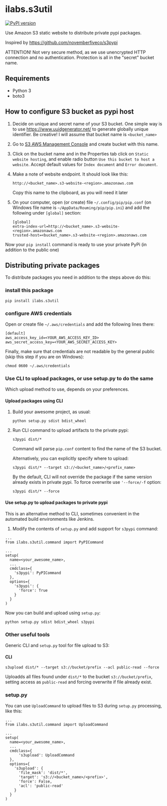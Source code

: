 # ilabs.s3util
[![PyPI version](https://badge.fury.io/py/ilabs.s3util.svg)](https://badge.fury.io/py/ilabs.s3util)

Use Amazon S3 static website to distribute private pypi packages.

Inspired by https://github.com/novemberfiveco/s3pypi

ATTENTION! Not very secure method, as we use unencrypted HTTP connection and
no authentication. Protection is all in the "secret" bucket name.

## Requirements

* Python 3
* boto3

## How to configure S3 bucket as pypi host

1. Decide on unique and secret name of your S3 bucket. One simple way is to
   use https://www.uuidgenerator.net/ to generate globally unique identifier.
   Be creative! I will assume that bucket name is `<bucket_name>`

2. Go to [S3 AWS Management Console](https://console.aws.amazon.com/s3/home)
   and create bucket with this name.

3. Click on the bucket name and in the Properties tab click on
   `Static website hosting`, and enable radio button
   `Use this bucket to host a website`. Accept default values for
   `Index document` and `Error document`.

4. Make a note of website endpoint. It should look like this:

   ```
   http://<bucket_name>.s3-website-<region>.amazonaws.com
   ```
   Copy this name to the clipboard, as you will need it later

5. On your computer, open (or create) file `~/.config/pip/pip.conf` (on Windows file name is `~/AppData/Rouming/pip/pip.ini`) and
   add the following under `[global]` section:

   ```
   [global]
   extra-index-url=http://<bucket_name>.s3-website-<region>.amazonaws.com
   trusted-host=<bucket_name>.s3-website-<region>.amazonaws.com
   ```

Now your `pip install` command is ready to use your private PyPi (in addition
to the public one)

## Distributing private packages

To distribute packages you need in addition to the steps above do this:

### install this package
```
pip install ilabs.s3util
```

### configure AWS credentials
Open or create file  `~/.aws/credentials` and add the following lines there:
```
[default]
aws_access_key_id=<YOUR_AWS_ACCESS_KEY_ID>
aws_secret_access_key=<YOUR_AWS_SECRET_ACCESS_KEY>
```
Finally, make sure that credentials are not readable by the general public (skip this step if you are on Windows):
```
chmod 0600 ~/.aws/credentials
```

### Use CLI to upload packages, or use setup.py to do the same

Which upload method to use, depends on your preferences.

#### Upload packages using CLI

1. Build your awesome project, as usual:
   ```
   python setup.py sdist bdist_wheel
   ```
2. Run CLI command to upload artifacts to the private pypi:
   ```
   s3pypi dist/*
   ```
   Command will parse `pip.conf` content to find the name of the
   S3 bucket.

   Alternatively, you can explicitly specify where to upload:
   ```
   s3pypi dist/* --target s3://<bucket_name>/<prefix_name>
   ```

   By the default, CLI will not override the package if the same version already
   exists in private pypi. To force overwrite use `'--force/-f` option:
   ```
   s3pypi dist/* --force
   ```

#### Use setup.py to upload packages to private pypi   
This is an alternative method to CLI, sometimes convenient in the automated
build environments like Jenkins.

1. Modify the contents of `setup.py` and add support for `s3pypi` command:
```
...
from ilabs.s3util.command import PyPICommand

...
setup(
  name=<your_awesome_name>,
  ...
  cmdclass={
    's3pypi': PyPICommand
  },
  options={
    's3pypi': {
      'force': True
    }
  }
)
```

Now you can build and upload using `setup.py`:

```
python setup.py sdist bdist_wheel s3pypi
```

### Other useful tools
Generic CLI and `setup.py` tool for file upload to S3:

#### CLI
```
s3upload dist/* --target s3://bucket/prefix --acl public-read --force
```

Uploadds all files found under `dist/*` to the bucket `s3://bucket/prefix`, setting
access as `public-read` and forcing overwrite if file already exist.

### setup.py
You can use `UploadCommand` to upload files to S3 during `setup.py` processing, like this:
```
...
from ilabs.s3util.command import UploadCommand

...
setup(
  name=<your_awesome_name>,
  ...
  cmdclass={
      's3upload': UploadCommand
  },
  options={
    's3upload': {
      'file_mask': 'dist/*',
      'target': 's3://<bucket_name>/<prefix>',
      'force': False,
      'acl': 'public-read'
    }
  }
)
```

